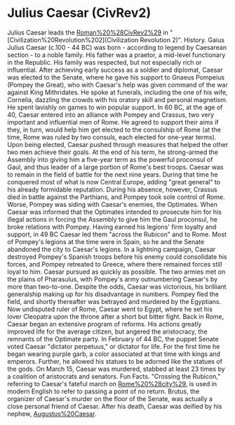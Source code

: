 # Julius Caesar (CivRev2)

Julius Caesar leads the [Roman%20%28CivRev2%29](Romans) in "[Civilization%20Revolution%202](Civilization Revolution 2)".
History.
Gaius Julius Caesar (c.100 - 44 BC) was born - according to legend by Caesarean section - to a noble family. His father was a praetor, a mid-level functionary in the Republic. His family was respected, but not especially rich or influential.
After achieving early success as a soldier and diplomat, Caesar was elected to the Senate, where he gave his support to Gnaeus Pompeius (Pompey the Great), who with Caesar's help was given command of the war against King Mithridates. He spoke at funerals, including the one of his wife, Cornelia, dazzling the crowds with his oratory skill and personal magnetism. He spent lavishly on games to win popular support.
In 60 BC, at the age of 40, Caesar entered into an alliance with Pompey and Crassus, two very important and influential men of Rome. He agreed to support their aims if they, in turn, would help him get elected to the consulship of Rome (at the time, Rome was ruled by two consuls, each elected for one-year terms). Upon being elected, Caesar pushed through measures that helped the other two men achieve their goals. At the end of his term, he strong-armed the Assembly into giving him a five-year term as the powerful proconsul of Gaul, and thus leader of a large portion of Rome's best troops.
Caesar was to remain in the field of battle for the next nine years. During that time he conquered most of what is now Central Europe, adding "great general" to his already formidable reputation. During his absence, however, Crassus died in battle against the Parthians, and Pompey took sole control of Rome. Worse, Pompey was siding with Caesar's enemies, the Optimates. When Caesar was informed that the Optimates intended to prosecute him for his illegal actions in forcing the Assembly to give him the Gaul proconsul, he broke relations with Pompey.
Having earned his legions' firm loyalty and support, in 49 BC Caesar led them "across the Rubicon" and to Rome. Most of Pompey's legions at the time were in Spain, so he and the Senate abandoned the city to Caesar's legions. In a lightning campaign, Caesar destroyed Pompey's Spanish troops before his enemy could consolidate his forces, and Pompey retreated to Greece, where there remained forces still loyal to him. Caesar pursued as quickly as possible.
The two armies met on the plains of Pharasulus, with Pompey's army outnumbering Caesar's by more than two-to-one. Despite the odds, Caesar was victorious, his brilliant generalship making up for his disadvantage in numbers. Pompey fled the field, and shortly thereafter was betrayed and murdered by the Egyptians. Now undisputed ruler of Rome, Caesar went to Egypt, where he set his lover Cleopatra upon the throne after a short but bitter fight.
Back in Rome, Caesar began an extensive program of reforms. His actions greatly improved life for the average citizen, but angered the aristocracy, the remnants of the Optimate party.
In February of 44 BC, the puppet Senate voted Caesar "dictator perpetuus," or dictator for life. For the first time he began wearing purple garb, a color associated at that time with kings and emperors. Further, he allowed his statues to be adorned like the statues of the gods. On March 15, Caesar was murdered, stabbed at least 23 times by a coalition of aristocrats and senators.
Fun Facts.
"Crossing the Rubicon," referring to Caesar's fateful march on [Rome%20%28city%29](Rome), is used in modern English to refer to passing a point of no return.
Brutus, the organizer of Caesar's murder on the floor of the Senate, was actually a close personal friend of Caesar.
After his death, Caesar was deified by his nephew, [Augustus%20Caesar](Augustus).